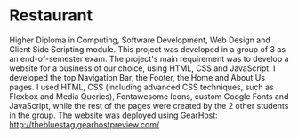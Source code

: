 # Restaurant
Higher Diploma in Computing, Software Development, Web Design and Client Side Scripting module.
This project was developed in a group of 3 as an end-of-semester exam.
The project's main requirement was to develop a website for a business of our choice, using HTML, CSS and JavaScript.
I developed the top Navigation Bar, the Footer, the Home and About Us pages.
I used HTML, CSS (including advanced CSS techniques, such as  Flexbox and Media Queries), Fontawesome Icons, custom Google Fonts and JavaScript, while the rest of the pages were created by the 2 other students in the group.
The website was deployed using GearHost: http://thebluestag.gearhostpreview.com/
